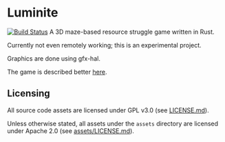 # Luminite
[![Build Status](https://ci.caelum.ml/buildStatus/icon?job=Luminite)](https://ci.caelum.ml/job/Luminite/)
A 3D maze-based resource struggle game written in Rust.

Currently not even remotely working; this is an experimental project.

Graphics are done using gfx-hal.

The game is described better [here](design/README.md).


## Licensing
All source code assets are licensed under GPL v3.0 (see [LICENSE.md](LICENSE.md)).

Unless otherwise stated, all assets under the `assets` directory are licensed 
under Apache 2.0 (see [assets/LICENSE.md](assets/LICENSE.md)).
